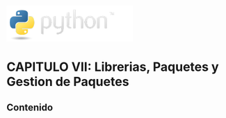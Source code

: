 <img src="../assets/img/python-logo.png" />

# CAPITULO VII: Librerias, Paquetes y Gestion de Paquetes

## Contenido
